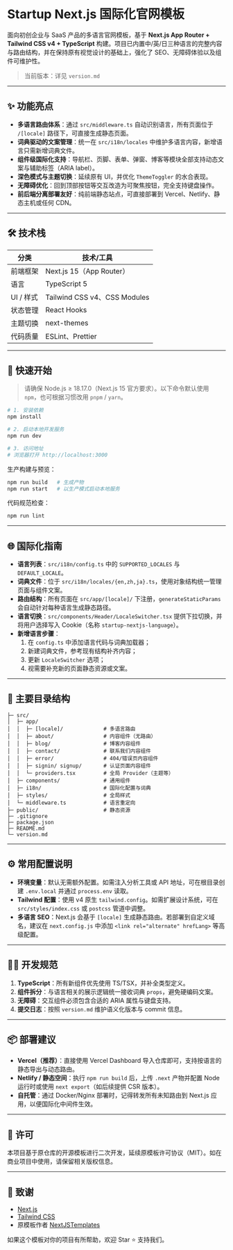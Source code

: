# Startup Next.js 国际化官网模板

面向初创企业与 SaaS 产品的多语言官网模板，基于 **Next.js App Router + Tailwind CSS v4 + TypeScript** 构建。项目已内置中/英/日三种语言的完整内容与路由结构，并在保持原有视觉设计的基础上，强化了 SEO、无障碍体验以及组件可维护性。

> 当前版本：详见 `version.md`

---

## ✨ 功能亮点

- **多语言路由体系**：通过 `src/middleware.ts` 自动识别语言，所有页面位于 `/[locale]` 路径下，可直接生成静态页面。
- **词典驱动的文案管理**：统一在 `src/i18n/locales` 中维护多语言内容，新增语言只需新增词典文件。
- **组件级国际化支持**：导航栏、页脚、表单、弹窗、博客等模块全部支持动态文案与辅助标签（ARIA label）。
- **深色模式与主题切换**：延续原有 UI，并优化 `ThemeToggler` 的水合表现。
- **无障碍优化**：回到顶部按钮等交互改造为可聚焦按钮，完全支持键盘操作。
- **前后端分离部署友好**：纯前端静态站点，可直接部署到 Vercel、Netlify、静态主机或任何 CDN。

---

## 🛠 技术栈

| 分类       | 技术/工具                        |
| ---------- | -------------------------------- |
| 前端框架   | Next.js 15（App Router）         |
| 语言       | TypeScript 5                     |
| UI / 样式  | Tailwind CSS v4、CSS Modules     |
| 状态管理   | React Hooks                      |
| 主题切换   | next-themes                      |
| 代码质量   | ESLint、Prettier                 |

---

## 🚀 快速开始

> 请确保 Node.js ≥ 18.17.0（Next.js 15 官方要求）。以下命令默认使用 `npm`，也可根据习惯改用 `pnpm` / `yarn`。

```bash
# 1. 安装依赖
npm install

# 2. 启动本地开发服务
npm run dev

# 3. 访问地址
# 浏览器打开 http://localhost:3000
```

生产构建与预览：

```bash
npm run build   # 生成产物
npm run start   # 以生产模式启动本地服务
```

代码规范检查：

```bash
npm run lint
```

---

## 🌐 国际化指南

- **语言列表**：`src/i18n/config.ts` 中的 `SUPPORTED_LOCALES` 与 `DEFAULT_LOCALE`。
- **词典文件**：位于 `src/i18n/locales/{en,zh,ja}.ts`，使用对象结构统一管理页面与组件文案。
- **路由结构**：所有页面在 `src/app/[locale]/` 下注册，`generateStaticParams` 会自动针对每种语言生成静态路径。
- **语言切换**：`src/components/Header/LocaleSwitcher.tsx` 提供下拉切换，并将用户选择写入 Cookie（名称 `startup-nextjs-language`）。
- **新增语言步骤**：
  1. 在 `config.ts` 中添加语言代码与词典加载器；
  2. 新建词典文件，参考现有结构补齐内容；
  3. 更新 `LocaleSwitcher` 选项；
  4. 视需要补充新的页面静态资源或文案。

---

## 📁 主要目录结构

```
├─ src/
│  ├─ app/
│  │  ├─ [locale]/             # 多语言路由
│  │  ├─ about/                # 内容组件（无路由）
│  │  ├─ blog/                 # 博客内容组件
│  │  ├─ contact/              # 联系我们内容组件
│  │  ├─ error/                # 404/错误页内容组件
│  │  ├─ signin/ signup/       # 认证页面内容组件
│  │  └─ providers.tsx         # 全局 Provider（主题等）
│  ├─ components/              # 通用组件
│  ├─ i18n/                    # 国际化配置与词典
│  ├─ styles/                  # 全局样式
│  └─ middleware.ts            # 语言重定向
├─ public/                     # 静态资源
├─ .gitignore
├─ package.json
├─ README.md
└─ version.md
```

---

## ⚙️ 常用配置说明

- **环境变量**：默认无需额外配置。如需注入分析工具或 API 地址，可在根目录创建 `.env.local` 并通过 `process.env` 读取。
- **Tailwind 配置**：使用 v4 原生 `tailwind.config`。如需扩展设计系统，可在 `src/styles/index.css` 或 `postcss` 管道中调整。
- **多语言 SEO**：Next.js 会基于 `[locale]` 生成静态路由。若部署到自定义域名，建议在 `next.config.js` 中添加 `<link rel="alternate" hrefLang>` 等高级配置。

---

## 👩‍💻 开发规范

1. **TypeScript**：所有新组件优先使用 TS/TSX，并补全类型定义。
2. **组件拆分**：与语言相关的展示逻辑统一接收词典 `props`，避免硬编码文案。
3. **无障碍**：交互组件必须包含合适的 ARIA 属性与键盘支持。
4. **提交日志**：按照 `version.md` 维护语义化版本与 commit 信息。

---

## 📦 部署建议

- **Vercel（推荐）**：直接使用 Vercel Dashboard 导入仓库即可，支持按语言的静态导出与动态路由。
- **Netlify / 静态空间**：执行 `npm run build` 后，上传 `.next` 产物并配置 Node 运行时或使用 `next export`（如后续提供 CSR 版本）。
- **自托管**：通过 Docker/Nginx 部署时，记得转发所有未知路由到 Next.js 应用，以便国际化中间件生效。

---

## 📄 许可

本项目基于原仓库的开源模板进行二次开发，延续原模板许可协议（MIT）。如在商业项目中使用，请保留相关版权信息。

---

## 🙏 致谢

- [Next.js](https://nextjs.org/)
- [Tailwind CSS](https://tailwindcss.com/)
- 原模板作者 [NextJSTemplates](https://nextjstemplates.com/)
  
如果这个模板对你的项目有所帮助，欢迎 Star ⭐️ 支持我们。

